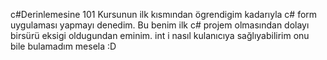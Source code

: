 c#Derinlemesine 101 Kursunun ilk kısmından ögrendigim kadarıyla c# form uygulaması yapmayı denedim.
Bu benim ilk c# projem olmasından dolayı birsürü eksigi oldugundan eminim.
int i nasıl kulanıcıya sağlıyabilirim onu bile bulamadım mesela :D
